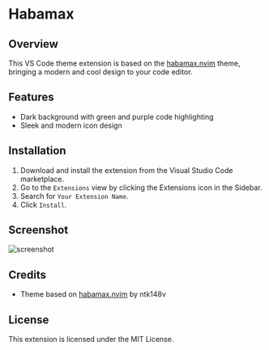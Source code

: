 # Habamax

## Overview

This VS Code theme extension is based on the [habamax.nvim](https://github.com/ntk148v/habamax.nvim) theme, bringing a modern and cool design to your code editor.

## Features

- Dark background with green and purple code highlighting
- Sleek and modern icon design

## Installation

1. Download and install the extension from the Visual Studio Code marketplace.
2. Go to the `Extensions` view by clicking the Extensions icon in the Sidebar.
3. Search for `Your Extension Name`.
4. Click `Install`.

## Screenshot

![screenshot](images/screenshot.png)

## Credits

- Theme based on [habamax.nvim](https://github.com/ntk148v/habamax.nvim) by ntk148v

## License

This extension is licensed under the MIT License.

